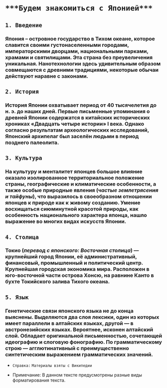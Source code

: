 # `***Будем знакомиться с Японией***`

## `1. Введение`
### Япония – островное государство в Тихом океане, которое славится своими густонаселенными городами, императорскими дворцами, национальными парками, храмами и святилищами. Эта страна без преувеличения уникальная. Нанотехнологии здесь удивительным образом совмещаются с древними традициями, некоторые обычаи действуют наравне с законами. 

## `2. История`

### История Японии охватывает период от 40 тысячелетия до н. э. до наших дней. Первые письменные упоминания о древней Японии содержатся в китайских исторических хрониках «Двадцать четыре истории» I века. Однако согласно результатам археологических исследований, Японский архипелаг был заселён людьми в период позднего палеолита.

## `3. Культура`
### На культуру и менталитет японцев большое влияние оказало изолированное территориальное положение страны, географические и климатические особенности, а также особые природные явления (*частые землетрясения и тайфуны*), что выразилось в своеобразном отношении японцев к природе как к живому созданию. Умение восхищаться сиюминутной красотой природы, как особенность национального характера японца, нашло выражение во многих видах искусств Японии.

## `4. Столица`
### Токио (*перевод с японского: Восточная столица*) — крупнейший город Японии, её административный, финансовый, промышленный и политический центр. Крупнейшая городская экономика мира. Расположен в юго-восточной части острова Хонсю, на равнине Канто в бухте Токийского залива Тихого океана.

## `5. Язык`
### Генетические связи японского языка не до конца выяснены. Выделяются два слоя лексики, один из которых имеет параллели в алтайских языках, другой — в австронезийских языках. Вероятнее, исконен алтайский слой. Обладает оригинальной письменностью, сочетающей идеографию и слоговую фонографию. По грамматическому строю — агглютинативный с преимущественно синтетическим выражением грамматических значений.

* `Справка:`
`Материалы взяты с Википедии`

- Примечание: В данном тексте предусмотрены разные виды форматирования текста. 